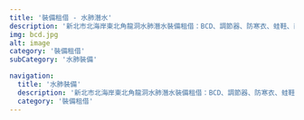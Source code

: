 ```yaml
---
title: '裝備租借 - 水肺潛水'
description: '新北市北海岸東北角龍洞水肺潛水裝備租借：BCD、調節器、防寒衣、蛙鞋、面鏡'
img: bcd.jpg
alt: image
category: '裝備租借'
subCategory: '水肺裝備'

navigation:
  title: '水肺裝備'
  description: '新北市北海岸東北角龍洞水肺潛水裝備租借：BCD、調節器、防寒衣、蛙鞋、面鏡'
  category: '裝備租借'
---
```

